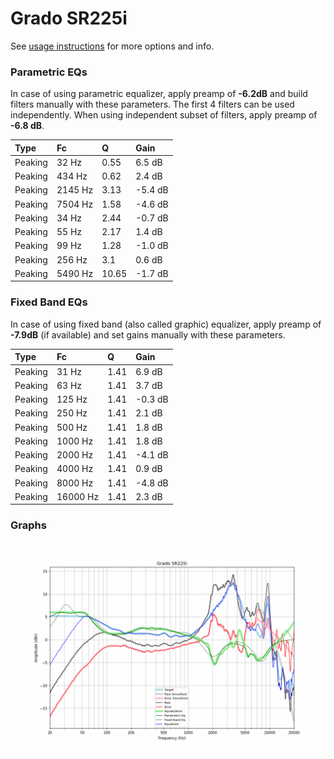 # Grado SR225i
See [usage instructions](https://github.com/jaakkopasanen/AutoEq#usage) for more options and info.

### Parametric EQs
In case of using parametric equalizer, apply preamp of **-6.2dB** and build filters manually
with these parameters. The first 4 filters can be used independently.
When using independent subset of filters, apply preamp of **-6.8 dB**.

| Type    | Fc      |     Q | Gain    |
|:--------|:--------|:------|:--------|
| Peaking | 32 Hz   |  0.55 | 6.5 dB  |
| Peaking | 434 Hz  |  0.62 | 2.4 dB  |
| Peaking | 2145 Hz |  3.13 | -5.4 dB |
| Peaking | 7504 Hz |  1.58 | -4.6 dB |
| Peaking | 34 Hz   |  2.44 | -0.7 dB |
| Peaking | 55 Hz   |  2.17 | 1.4 dB  |
| Peaking | 99 Hz   |  1.28 | -1.0 dB |
| Peaking | 256 Hz  |  3.1  | 0.6 dB  |
| Peaking | 5490 Hz | 10.65 | -1.7 dB |

### Fixed Band EQs
In case of using fixed band (also called graphic) equalizer, apply preamp of **-7.9dB**
(if available) and set gains manually with these parameters.

| Type    | Fc       |    Q | Gain    |
|:--------|:---------|:-----|:--------|
| Peaking | 31 Hz    | 1.41 | 6.9 dB  |
| Peaking | 63 Hz    | 1.41 | 3.7 dB  |
| Peaking | 125 Hz   | 1.41 | -0.3 dB |
| Peaking | 250 Hz   | 1.41 | 2.1 dB  |
| Peaking | 500 Hz   | 1.41 | 1.8 dB  |
| Peaking | 1000 Hz  | 1.41 | 1.8 dB  |
| Peaking | 2000 Hz  | 1.41 | -4.1 dB |
| Peaking | 4000 Hz  | 1.41 | 0.9 dB  |
| Peaking | 8000 Hz  | 1.41 | -4.8 dB |
| Peaking | 16000 Hz | 1.41 | 2.3 dB  |

### Graphs
![](./Grado%20SR225i.png)